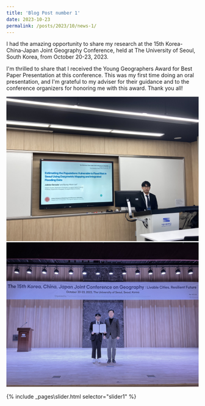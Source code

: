 ```yaml
---
title: 'Blog Post number 1'
date: 2023-10-23
permalink: /posts/2023/10/news-1/
---
```


I had the amazing opportunity to share my research at the 15th Korea-China-Japan Joint Geography Conference, held at The University of Seoul, South Korea, from October 20-23, 2023. 

I'm thrilled to share that I received the Young Geographers Award for Best Paper Presentation at this conference. This was my first time doing an oral presentation, and I'm grateful to my adviser for their guidance and to the conference organizers for honoring me with this award. Thank you all!

<img src='images\KakaoTalk_20250514_105313991_04.jpg'>
<img src='\images\KakaoTalk_20250514_105313991_01.jpg'>

{% include _pages\slider.html selector="slider1" %}